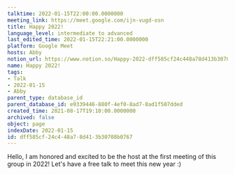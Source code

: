 ```yaml
---
talktime: 2022-01-15T22:00:00.0000000
meeting_link: https://meet.google.com/ijn-vugd-osn
title: Happy 2022!
language_level: intermediate to advanced
last_edited_time: 2022-01-15T22:21:00.0000000
platform: Google Meet
hosts: Abby
notion_url: https://www.notion.so/Happy-2022-dff585cf24c448a78d413b30708b0767
name: Happy 2022!
tags:
- Talk
- 2022-01-15
- Abby
parent_type: database_id
parent_database_id: e9339446-880f-4ef0-8ad7-8ad1f507dded
created_time: 2021-08-17T19:10:00.0000000
archived: false
object: page
indexDate: 2022-01-15
id: dff585cf-24c4-48a7-8d41-3b30708b0767
---
```


Hello, I am honored and excited to be the host at the first meeting of this group in 2022! Let's have a free talk to meet this new year :)





